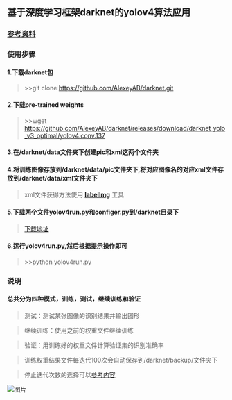 ## 基于深度学习框架darknet的yolov4算法应用

### [参考资料](https://github.com/AlexeyAB/darknet)


### 使用步骤
#### 1.下载darknet包

> \>>git clone https://github.com/AlexeyAB/darknet.git


#### 2.下载pre-trained weights

> \>>wget https://github.com/AlexeyAB/darknet/releases/download/darknet_yolo_v3_optimal/yolov4.conv.137


#### 3.在/darknet/data文件夹下创建pic和xml这两个文件夹


#### 4.将训练图像存放到/darknet/data/pic文件夹下,将对应图像名的对应xml文件存放到/darknet/data/xml文件夹下

> xml文件获得方法使用 **[labelImg](https://github.com/tzutalin/labelImg)** 工具


#### 5.下载两个文件yolov4run.py和configer.py到/darknet目录下

> [下载地址](https://github.com/GitZzw/Study_notes/tree/master/YOLOv4)


#### 6.运行yolov4run.py,然后根据提示操作即可

> \>>python yolov4run.py



### 说明

#### 总共分为四种模式，训练，测试，继续训练和验证
   
>   测试：测试某张图像的识别结果并输出图形
   
>   继续训练：使用之前的权重文件继续训练
   
>   验证：用训练好的权重文件计算验证集的识别准确率

>  训练权重结果文件每迭代100次会自动保存到/darknet/backup/文件夹下

>  停止迭代次数的选择可以[参考内容](https://github.com/AlexeyAB/darknet#when-should-i-stop-training)

![图片](https://camo.githubusercontent.com/51af5be5cfa94b6d741c90d10a163b168bf9170e/68747470733a2f2f6873746f2e6f72672f66696c65732f3564632f3761652f3766612f35646337616537666164396434653365623361343834633538626663316666352e706e67)
